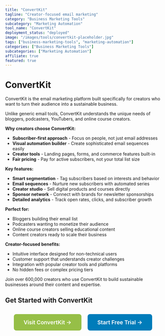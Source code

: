 ```yaml
---
title: "ConvertKit"
tagline: "Creator-focused email marketing"
category: "Business Marketing Tools"
subcategory: "Marketing Automation"
tool_name: "ConvertKit"
deployment_status: "deployed"
image: "/images/tools/convertkit-placeholder.jpg"
tags: ["business-marketing-tools", "marketing-automation"]
categories: ["Business Marketing Tools"]
subcategories: ["Marketing Automation"]
affiliate: true
featured: true
---
```


# ConvertKit

ConvertKit is the email marketing platform built specifically for creators who want to turn their audience into a sustainable business.

Unlike generic email tools, ConvertKit understands the unique needs of bloggers, podcasters, YouTubers, and online course creators.

**Why creators choose ConvertKit:**
- **Subscriber-first approach** - Focus on people, not just email addresses
- **Visual automation builder** - Create sophisticated email sequences easily
- **Creator tools** - Landing pages, forms, and commerce features built-in
- **Fair pricing** - Pay for active subscribers, not your total list size

**Key features:**
- **Smart segmentation** - Tag subscribers based on interests and behavior
- **Email sequences** - Nurture new subscribers with automated series
- **Creator studio** - Sell digital products and courses directly
- **Sponsor network** - Connect with brands for newsletter sponsorships
- **Detailed analytics** - Track open rates, clicks, and subscriber growth

**Perfect for:**
- Bloggers building their email list
- Podcasters wanting to monetize their audience
- Online course creators selling educational content
- Content creators ready to scale their business

**Creator-focused benefits:**
- Intuitive interface designed for non-technical users
- Customer support that understands creator challenges
- Integration with popular creator tools and platforms
- No hidden fees or complex pricing tiers

Join over 600,000 creators who use ConvertKit to build sustainable businesses around their content and expertise.

## Get Started with ConvertKit

<div style="text-align: center; margin: 2rem 0;">
  <a href="https://convertkit.com" target="_blank" rel="noopener noreferrer" style="display: inline-block; background: #96BF47; color: white; padding: 1rem 2rem; text-decoration: none; border-radius: 8px; font-weight: 600; font-size: 1.1rem; margin-right: 1rem;">Visit ConvertKit →</a>
  <a href="https://convertkit.com/creator-pass" target="_blank" rel="noopener noreferrer" style="display: inline-block; background: #007cba; color: white; padding: 1rem 2rem; text-decoration: none; border-radius: 8px; font-weight: 600; font-size: 1.1rem;">Start Free Trial →</a>
</div>